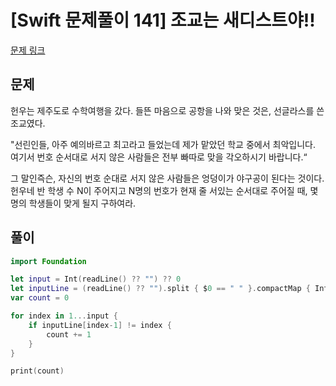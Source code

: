 # [Swift 문제풀이 141] 조교는 새디스트야!!

[문제 링크](https://www.acmicpc.net/problem/14656)

## 문제

헌우는 제주도로 수학여행을 갔다. 들뜬 마음으로 공항을 나와 맞은 것은, 선글라스를 쓴 조교였다.

"선린인들, 아주 예의바르고 최고라고 들었는데 제가 맡았던 학교 중에서 최악입니다. 여기서 번호 순서대로 서지 않은 사람들은 전부 빠따로 맞을 각오하시기 바랍니다.“

그 말인즉슨, 자신의 번호 순대로 서지 않은 사람들은 엉덩이가 야구공이 된다는 것이다. 헌우네 반 학생 수 N이 주어지고 N명의 번호가 현재 줄 서있는 순서대로 주어질 때, 몇 명의 학생들이 맞게 될지 구하여라.

## 풀이

```swift
import Foundation

let input = Int(readLine() ?? "") ?? 0
let inputLine = (readLine() ?? "").split { $0 == " " }.compactMap { Int($0) }
var count = 0

for index in 1...input {
    if inputLine[index-1] != index {
        count += 1
    }
}

print(count)
```
